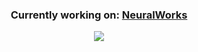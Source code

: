 <div align="center">
<h3>Currently working on: <a href="https://neuralworksai.com/">NeuralWorks</a></h3>
<img align="center" src="https://github-readme-stats.vercel.app/api?username=00MB&count_private=true&theme=tokyonight" />
</div>




<!--
**00MB/00MB** is a ✨ _special_ ✨ repository because its `README.md` (this file) appears on your GitHub profile.
